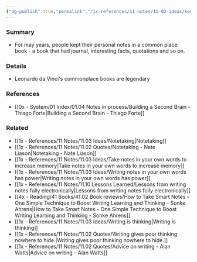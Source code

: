 ```yaml
---
{"dg-publish":true,"permalink":"/1x-references/11-notes/11-03-ideas/keep-notes-in-a-commonplace-book/","title":"Keep notes in a commonplace book","dgShowBacklinks":false}
---
```



### Summary
- For may years, people kept their personal notes in a common place book - a book that had journal, interesting facts, quotations and so on.

### Details
- Leonardo da Vinci's commonplace books are legendary

### References
- [[0x - System/01 Index/01.04 Notes in process/Building a Second Brain - Thiago Forte\|Building a Second Brain - Thiago Forte]]

### Related
- [[1x - References/11 Notes/11.03 Ideas/Notetaking\|Notetaking]]
- [[1x - References/11 Notes/11.02 Quotes/Notetaking - Nate Liason\|Notetaking - Nate Liason]]
- [[1x - References/11 Notes/11.03 Ideas/Take notes in your own words to increase memory\|Take notes in your own words to increase memory]]
- [[1x - References/11 Notes/11.03 Ideas/Writing notes in your own words has power\|Writing notes in your own words has power]]
- [[1x - References/11 Notes/11.10 Lessons Learned/Lessons from writing notes fully electronically\|Lessons from writing notes fully electronically]]
- [[4x - Reading/41 Books/41.02 Book reviews/How to Take Smart Notes - One Simple Technique to Boost Writing Learning and Thinking - Sonke Ahrens\|How to Take Smart Notes - One Simple Technique to Boost Writing Learning and Thinking - Sonke Ahrens]]
- [[1x - References/11 Notes/11.03 Ideas/Writing is thinking\|Writing is thinking]]
- [[1x - References/11 Notes/11.02 Quotes/Writing gives poor thinking nowhere to hide.\|Writing gives poor thinking nowhere to hide.]]
- [[1x - References/11 Notes/11.02 Quotes/Advice on writing - Alan Watts\|Advice on writing - Alan Watts]]
  